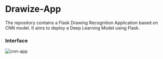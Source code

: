 # Drawize-App
The repository contains a Flask Drawing Recognition Application based on CNN model. It aims to deploy a Deep Learning Model using Flask.

### Interface

![cnn-app](https://user-images.githubusercontent.com/75236655/183000300-50be56e3-26be-4892-b9f3-3c5c694cfd87.gif)
